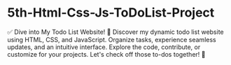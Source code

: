 # 5th-Html-Css-Js-ToDoList-Project
✅ Dive into My Todo List Website! 📝  Discover my dynamic todo list website using HTML, CSS, and JavaScript. Organize tasks, experience seamless updates, and an intuitive interface. Explore the code, contribute, or customize for your projects. Let's check off those to-dos together! 🌟
